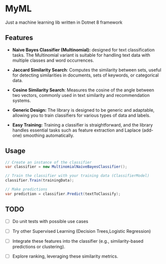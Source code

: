 # MyML
Just a machine learning lib written in Dotnet 8 framework

## Features

- **Naive Bayes Classifier (Multinomial):** designed for text classification tasks. The Multinomial variant is suitable for handling text data with multiple classes and word occurrences.

- **Jaccard Similarity Search**: Computes the similarity between sets, useful for detecting similarities in documents, sets of keywords, or categorical data.

- **Cosine Similarity Search**: Measures the cosine of the angle between two vectors, commonly used in text similarity and recommendation systems.

- **Generic Design:** The library is designed to be generic and adaptable, allowing you to train classifiers for various types of data and labels.

- **Easy Training:** Training a classifier is straightforward, and the library handles essential tasks such as feature extraction and Laplace (add-one) smoothing automatically.


## Usage
``` csharp
// Create an instance of the classifier
var classifier = new MultinomialNaiveBayesClassifier();

// Train the classifier with your training data (ClassifierModel)
classifier.Train(trainingData);

// Make predictions
var prediction = classifier.Predict(textToClassify);
```

## TODO

- [ ]  Do unit tests with possible use cases
- [ ] Try other Supervised Learning (Decision Trees,Logistic Regression)
- [ ] Integrate these features into the classifier (e.g., similarity-based predictions or clustering).
- [ ] Explore ranking, leveraging these similarity metrics.

